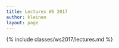 ```yaml
---
title: Lectures WS 2017
author: kleinen
layout: page
---
```


{% include classes/ws2017/lectures.md %}
